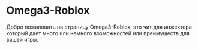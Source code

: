 # Omega3-Roblox
Добро пожаловать на страницу Omega3-Roblox, это чит для инжектора который дает много или немного возможностей или преимуществ для вашей игры.
